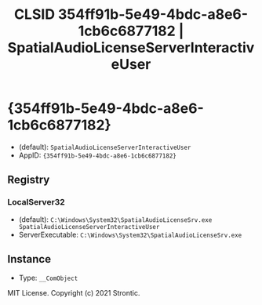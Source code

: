 ﻿---
title: "CLSID 354ff91b-5e49-4bdc-a8e6-1cb6c6877182 | SpatialAudioLicenseServerInteractiveUser"
excerpt: What is COM-Object CLSID 354ff91b-5e49-4bdc-a8e6-1cb6c6877182?
---

# {354ff91b-5e49-4bdc-a8e6-1cb6c6877182}

* (default): `SpatialAudioLicenseServerInteractiveUser`
* AppID: `{354ff91b-5e49-4bdc-a8e6-1cb6c6877182}`

## Registry


### LocalServer32

* (default): `C:\Windows\System32\SpatialAudioLicenseSrv.exe SpatialAudioLicenseServerInteractiveUser`
* ServerExecutable: `C:\Windows\System32\SpatialAudioLicenseSrv.exe`

## Instance

* Type: `__ComObject`

MIT License. Copyright (c) 2021 Strontic.


